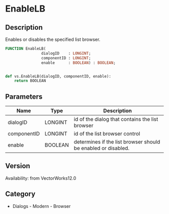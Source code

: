 # EnableLB

## Description
Enables or disables the specified list browser.

```pascal
FUNCTION EnableLB(
				dialogID    : LONGINT;
				componentID : LONGINT;
				enable      : BOOLEAN) : BOOLEAN;
```

```python

def vs.EnableLB(dialogID, componentID, enable):
    return BOOLEAN
```

## Parameters
|Name|Type|Description|
|---|---|---|
|dialogID|LONGINT|id of the dialog that contains the list browser|
|componentID|LONGINT|id of the list browser control|
|enable|BOOLEAN|determines if the list browser should be enabled or disabled.|

## Version
Availability: from VectorWorks12.0
## Category
* Dialogs - Modern - Browser

